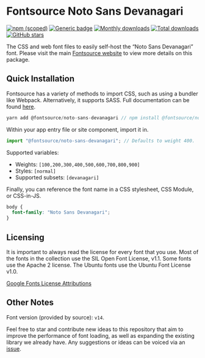 # Fontsource Noto Sans Devanagari

[![npm (scoped)](https://img.shields.io/npm/v/@fontsource/noto-sans-devanagari?color=brightgreen)](https://www.npmjs.com/package/@fontsource/noto-sans-devanagari) [![Generic badge](https://img.shields.io/badge/fontsource-passing-brightgreen)](https://github.com/fontsource/fontsource) [![Monthly downloads](https://badgen.net/npm/dm/@fontsource/noto-sans-devanagari)](https://github.com/fontsource/fontsource) [![Total downloads](https://badgen.net/npm/dt/@fontsource/noto-sans-devanagari)](https://github.com/fontsource/fontsource) [![GitHub stars](https://img.shields.io/github/stars/fontsource/fontsource.svg?style=social&label=Star)](https://github.com/fontsource/fontsource/stargazers)

The CSS and web font files to easily self-host the “Noto Sans Devanagari” font. Please visit the main [Fontsource website](https://fontsource.org/fonts/noto-sans-devanagari) to view more details on this package.

## Quick Installation

Fontsource has a variety of methods to import CSS, such as using a bundler like Webpack. Alternatively, it supports SASS. Full documentation can be found [here](https://fontsource.org/docs/introduction).

```javascript
yarn add @fontsource/noto-sans-devanagari // npm install @fontsource/noto-sans-devanagari
```

Within your app entry file or site component, import it in.

```javascript
import "@fontsource/noto-sans-devanagari"; // Defaults to weight 400.
```

Supported variables:

- Weights: `[100,200,300,400,500,600,700,800,900]`
- Styles: `[normal]`
- Supported subsets: `[devanagari]`

Finally, you can reference the font name in a CSS stylesheet, CSS Module, or CSS-in-JS.

```css
body {
  font-family: "Noto Sans Devanagari";
}
```

## Licensing

It is important to always read the license for every font that you use.
Most of the fonts in the collection use the SIL Open Font License, v1.1. Some fonts use the Apache 2 license. The Ubuntu fonts use the Ubuntu Font License v1.0.

[Google Fonts License Attributions](https://fonts.google.com/attribution)

## Other Notes

Font version (provided by source): `v14`.

Feel free to star and contribute new ideas to this repository that aim to improve the performance of font loading, as well as expanding the existing library we already have. Any suggestions or ideas can be voiced via an [issue](https://github.com/fontsource/fontsource/issues).

